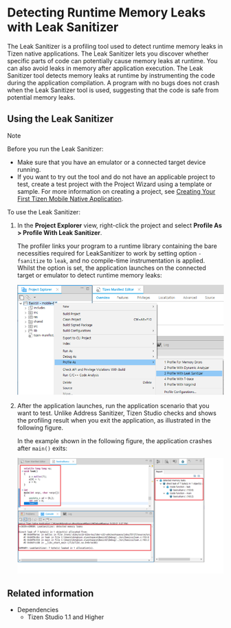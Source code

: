 # Detecting Runtime Memory Leaks with Leak Sanitizer

The Leak Sanitizer is a profiling tool used to detect runtime memory leaks in Tizen native applications. The Leak Sanitizer lets you discover whether specific parts of code can potentially cause memory leaks at runtime. You can also avoid leaks in memory after application execution. The Leak Sanitizer tool detects memory leaks at runtime by instrumenting the code during the application compilation. A program with no bugs does not crash when the Leak Sanitizer tool is used, suggesting that the code is safe from potential memory leaks.

## Using the Leak Sanitizer

> [!NOTE]
> Before you run the Leak Sanitizer:
> - Make sure that you have an emulator or a connected target device running.
> - If you want to try out the tool and do not have an applicable project to test, create a test project with the Project Wizard using a template or sample. For more information on creating a project, see [Creating Your First Tizen Mobile Native Application](../../native/get-started/mobile/first-app.md).

To use the Leak Sanitizer:

1. In the **Project Explorer** view, right-click the project and select **Profile As > Profile With Leak Sanitizer**.

   The profiler links your program to a runtime library containing the bare necessities required for LeakSanitizer to work by setting option `-fsanitize` to `leak`,  and no compile-time instrumentation is applied.  Whilst the option is set, the application launches on the connected target or emulator to detect runtime memory leaks: 
  
   ![Profiling the application](./media/leak_sanitizer_profile.png)

2. After the application launches, run the application scenario that you want to test. Unlike Address Sanitizer, Tizen Studio checks and shows the profiling result when you exit the application, as illustrated in the following figure.

   In the example shown in the following figure, the application crashes after `main()` exits:

   ![Leak Sanitizer output](./media/leak_sanitizer_output.png)

## Related information
- Dependencies
   - Tizen Studio 1.1 and Higher
